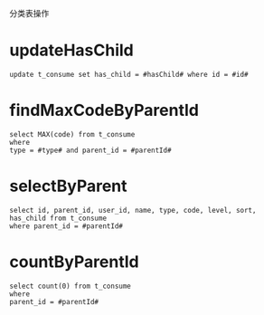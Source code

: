 分类表操作

updateHasChild
===
	update t_consume set has_child = #hasChild# where id = #id#

findMaxCodeByParentId
===
	select MAX(code) from t_consume
	where 
	type = #type# and parent_id = #parentId#
	
selectByParent
===
	select id, parent_id, user_id, name, type, code, level, sort, has_child from t_consume
	where parent_id = #parentId#
	
countByParentId
===
	select count(0) from t_consume
	where
	parent_id = #parentId#
	